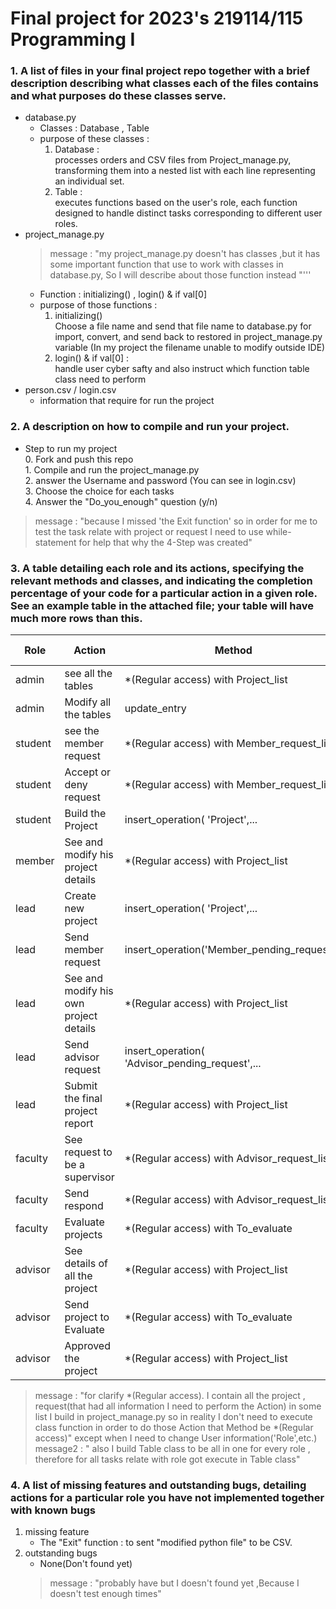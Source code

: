 # Final project for 2023's 219114/115 Programming I
### 1. A list of files in your final project repo together with a brief description describing what classes each of the files contains and what purposes do these classes serve.
- database.py
    - Classes : Database , Table
    - purpose of these classes :
       1. Database :
                <br> processes orders and CSV files from Project_manage.py, transforming them into a nested list with each line representing an individual set.
       2. Table :
                <br> executes functions based on the user's role, each function designed to handle distinct tasks corresponding to different user roles. 
- project_manage.py
    > message :
    > "my project_manage.py doesn't has classes ,but it has some important function that use to work with classes in database.py, So I will describe about those function instead "'''
    - Function : initializing() , login() & if val[0]
    - purpose of those functions :
        1. initializing()
               <br>  Choose a file name and send that file name to database.py for import, convert, and send back to restored in project_manage.py variable (In my project the filename unable to modify outside IDE)
        2. login() & if val[0] :
               <br> handle user cyber safty and also instruct which function table class need to perform
- person.csv / login.csv
    - information that require for run the project
  
### 2. A description on how to compile and run your project.
  
  - Step to run my project
<br>0. Fork and push this repo
<br>1. Compile and run the project_manage.py
<br>2. answer the Username and password (You can see in login.csv)
<br>3. Choose the choice for each tasks
<br>4. Answer the "Do_you_enough" question (y/n)
  > message : "because I missed 'the Exit function' so in order for me to test the task relate with project or request I need to use while-statement for help that why the 4-Step was created"

### 3. A table detailing each role and its actions, specifying the relevant methods and classes, and indicating the completion percentage of your code for a particular action in a given role. See an example table in the attached file; your table will have much more rows than this.
| Role     | Action | Method     | Class | Completion Percentage |
|----------|--------|------------|-------|-----------| 
| admin     | see all the tables  | *(Regular access) with Project_list |- | 65%|
| admin     | Modify all the tables  | update_entry  |Table | 80%|
| student      | see the member request  | *(Regular access) with Member_request_list  | - | 95%|
| student | Accept or deny request | *(Regular access) with Member_request_list | Table | 90% |
| student | Build the Project | insert_operation( 'Project',... | Table | 90% |
| member | See and modify his project details | *(Regular access) with Project_list | - | 95% |
| lead | Create new project | insert_operation( 'Project',... | Table | 90% |
| lead | Send member request | insert_operation('Member_pending_request',.. | Table | 90% |
| lead | See and modify his own project details | *(Regular access) with Project_list | - | 95% |
| lead |  Send advisor request | insert_operation( 'Advisor_pending_request',... | Table | 90% |
| lead | Submit the final project report | *(Regular access) with Project_list  | - | 85% |
| faculty | See request to be a supervisor |  *(Regular access) with Advisor_request_list | - | 95% |
| faculty | Send respond | *(Regular access) with Advisor_request_list  | - | 95% |
| faculty | Evaluate projects | *(Regular access) with To_evaluate | - | 95% |
| advisor | See details of all the project |  *(Regular access) with Project_list  | - | 95% |
| advisor | Send project to Evaluate  | *(Regular access) with To_evaluate | - | 60% |
| advisor | Approved the project | *(Regular access) with Project_list | - | 50% |
  > message : "for clarify *(Regular access). I contain all the project , request(that had all information I need to perform the Action) in some list I build in project_manage.py so in reality I don't need to execute class function in order to do those Action that Method be *(Regular access)" except when I need to change User information('Role',etc.) <br> message2 : " also I build Table class to be all in one for every role , therefore for all tasks relate with role got execute in Table class"


### 4. A list of missing features and outstanding bugs, detailing actions for a particular role you have not implemented together with known bugs
  1. missing feature
      - The "Exit" function : to sent "modified python file" to be CSV.
  2.  outstanding bugs
      - None(Don't found yet)
      > message : "probably have but I doesn't found yet ,Because I doesn't test enough times" 
